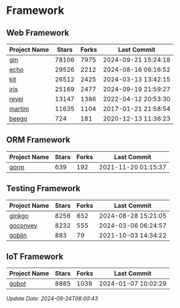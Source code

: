 # Framework

## Web Framework
| Project Name | Stars | Forks | Last Commit |
| ------------ | ----- | ----- | ----------- |
| [gin](https://github.com/gin-gonic/gin) | 78106 | 7975 | 2024-09-21 15:24:18 |
| [echo](https://github.com/labstack/echo) | 29526 | 2212 | 2024-08-16 06:16:52 |
| [kit](https://github.com/go-kit/kit) | 26512 | 2425 | 2024-03-13 13:42:15 |
| [iris](https://github.com/kataras/iris) | 25169 | 2477 | 2024-09-19 21:59:27 |
| [revel](https://github.com/revel/revel) | 13147 | 1386 | 2022-04-12 20:53:30 |
| [martini](https://github.com/go-martini/martini) | 11635 | 1104 | 2017-01-21 21:58:54 |
| [beego](https://github.com/astaxie/beego) | 724 | 181 | 2020-12-13 11:36:23 |

## ORM Framework
| Project Name | Stars | Forks | Last Commit |
| ------------ | ----- | ----- | ----------- |
| [gorm](https://github.com/jinzhu/gorm) | 639 | 192 | 2021-11-20 01:15:37 |

## Testing Framework
| Project Name | Stars | Forks | Last Commit |
| ------------ | ----- | ----- | ----------- |
| [ginkgo](https://github.com/onsi/ginkgo) | 8256 | 652 | 2024-08-28 15:21:05 |
| [goconvey](https://github.com/smartystreets/goconvey) | 8232 | 555 | 2024-03-06 06:24:57 |
| [goblin](https://github.com/franela/goblin) | 883 | 79 | 2021-10-03 14:34:22 |

## IoT Framework
| Project Name | Stars | Forks | Last Commit |
| ------------ | ----- | ----- | ----------- |
| [gobot](https://github.com/hybridgroup/gobot) | 8885 | 1038 | 2024-01-07 10:02:29 |

*Update Date: 2024-09-24T08:00:43*